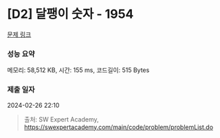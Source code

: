 # [D2] 달팽이 숫자 - 1954 

[문제 링크](https://swexpertacademy.com/main/code/problem/problemDetail.do?contestProbId=AV5PobmqAPoDFAUq) 

### 성능 요약

메모리: 58,512 KB, 시간: 155 ms, 코드길이: 515 Bytes

### 제출 일자

2024-02-26 22:10



> 출처: SW Expert Academy, https://swexpertacademy.com/main/code/problem/problemList.do